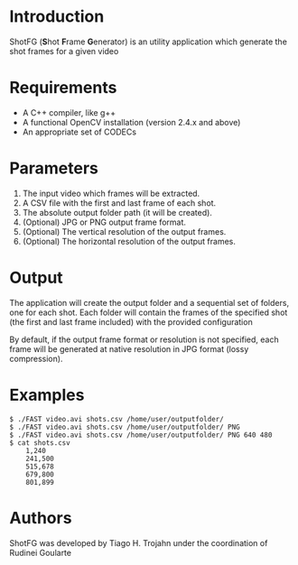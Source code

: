 # Introduction
ShotFG (**S**hot **F**rame **G**enerator) is an utility application which generate the shot frames for a given video 

# Requirements
*   A C++ compiler, like g++
*   A functional OpenCV installation (version 2.4.x and above)
*   An appropriate set of CODECs

# Parameters
1.  The input video which frames will be extracted.
2.  A CSV file with the first and last frame of each shot.
3.  The absolute output folder path (it will be created).
4.  (Optional) JPG or PNG output frame format.
5.  (Optional) The vertical resolution of the output frames.
6.  (Optional) The horizontal resolution of the output frames.

# Output
The application will create the output folder and a sequential set of folders, one for each shot. 
Each folder will contain the frames of the specified shot (the first and last frame included) with the provided configuration 


By default, if the output frame format or resolution is not specified, each frame will be generated at native resolution in JPG format (lossy compression).


# Examples
	$ ./FAST video.avi shots.csv /home/user/outputfolder/
	$ ./FAST video.avi shots.csv /home/user/outputfolder/ PNG
	$ ./FAST video.avi shots.csv /home/user/outputfolder/ PNG 640 480
	$ cat shots.csv
		1,240
		241,500
		515,678
		679,800
		801,899

# Authors
ShotFG was developed by Tiago H. Trojahn under the coordination of Rudinei Goularte



